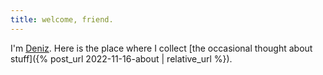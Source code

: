 ```yaml
---
title: welcome, friend.
---
```


I'm [Deniz](https://github.com/ledeniz). Here is the place  where I collect [the occasional thought about stuff]({% post_url 2022-11-16-about | relative_url %}).
